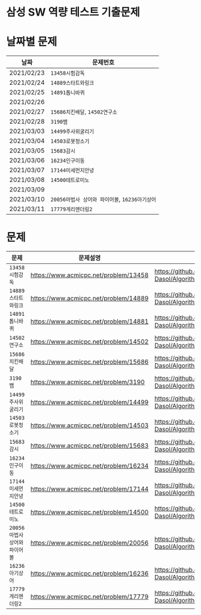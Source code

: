 # 삼성 SW 역량 테스트 기출문제



 

 # 날짜별 문제

| 날짜       | 문제번호                       |
| ---------- | ------------------------------ |
| 2021/02/23 | `13458시험감독`                |
| 2021/02/24 | `14889스타트와링크`            |
| 2021/02/25 | `14891톱니바퀴 `               |
| 2021/02/26 |                                |
| 2021/02/27 | `15686치킨배달`, `14502연구소` |
| 2021/02/28 | `3190뱀` |
| 2021/03/03 | `14499주사위굴리기` |
| 2021/03/04 | `14503로봇청소기` |
| 2021/03/05 | `15683감시` |
| 2021/03/06 | `16234인구이동` |
| 2021/03/07 | `17144미세먼지안녕` |
| 2021/03/08 | `14500테트로미노` |
| 2021/03/09 | |
| 2021/03/10 | `20056마법사 상어와 파이어볼`, `16236아기상어` |
| 2021/03/11 | `17779게리맨더링2` |


# 문제 

| 문제                | 문제설명                              | 풀이                                                         |
| ------------------- | ------------------------------------- | ------------------------------------------------------------ |
| `13458시험감독`       | https://www.acmicpc.net/problem/13458 | https://github.com/Park-Dasol/Algorithm/blob/master/SAMSUNG_SW_TEST/13458.py |
| `14889스타트와링크` | https://www.acmicpc.net/problem/14889 | https://github.com/Park-Dasol/Algorithm/blob/master/SAMSUNG_SW_TEST/14889.py |
| `14891톱니바퀴`       | https://www.acmicpc.net/problem/14881 | https://github.com/Park-Dasol/Algorithm/blob/master/SAMSUNG_SW_TEST/14891.py |
| `14502연구소`       | https://www.acmicpc.net/problem/14502 | https://github.com/Park-Dasol/Algorithm/blob/master/SAMSUNG_SW_TEST/14502.py |
| `15686치킨배달`     | https://www.acmicpc.net/problem/15686 | https://github.com/Park-Dasol/Algorithm/blob/master/SAMSUNG_SW_TEST/15686.py |
| `3190뱀`     | https://www.acmicpc.net/problem/3190 | https://github.com/Park-Dasol/Algorithm/blob/master/SAMSUNG_SW_TEST/3190.py |
| `14499주사위굴리기`     | https://www.acmicpc.net/problem/14499 | https://github.com/Park-Dasol/Algorithm/blob/master/SAMSUNG_SW_TEST/14499.py |
| `14503로봇청소기`     | https://www.acmicpc.net/problem/14503 | https://github.com/Park-Dasol/Algorithm/blob/master/SAMSUNG_SW_TEST/14503.py |
| `15683감시`     | https://www.acmicpc.net/problem/15683 | https://github.com/Park-Dasol/Algorithm/blob/master/SAMSUNG_SW_TEST/15683.py |
| `16234인구이동`     | https://www.acmicpc.net/problem/16234 | https://github.com/Park-Dasol/Algorithm/blob/master/SAMSUNG_SW_TEST/16234.py |
| `17144미세먼지안녕`     | https://www.acmicpc.net/problem/17144 | https://github.com/Park-Dasol/Algorithm/blob/master/SAMSUNG_SW_TEST/17144.py |
| `14500테트로미노`     | https://www.acmicpc.net/problem/14500 | https://github.com/Park-Dasol/Algorithm/blob/master/SAMSUNG_SW_TEST/14500.py |
| `20056마법사 상어와 파이어볼`     | https://www.acmicpc.net/problem/20056 | https://github.com/Park-Dasol/Algorithm/blob/master/SAMSUNG_SW_TEST/20056.py |
| `16236아기상어`     | https://www.acmicpc.net/problem/16236 | https://github.com/Park-Dasol/Algorithm/blob/master/SAMSUNG_SW_TEST/16236.py |
| `17779게리맨더링2`     | https://www.acmicpc.net/problem/17779 | https://github.com/Park-Dasol/Algorithm/blob/master/SAMSUNG_SW_TEST/17779.py |